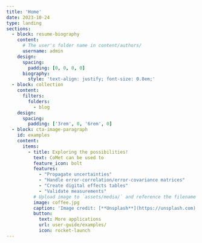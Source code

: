 ```yaml
---
title: 'Home'
date: 2023-10-24
type: landing
sections:
  - block: resume-biography
    content:
      # The user's folder name in content/authors/
      username: admin
    design:
      spacing:
        padding: [0, 0, 0, 0]
      biography:
        style: 'text-align: justify; font-size: 0.8em;'
  - block: collection
    content:
      filters:
        folders:
          - blog
    design:
      spacing:
        padding: ['3rem', 0, '6rem', 0]
  - block: cta-image-paragraph
    id: examples
    content:
      items:
        - title: Exploring the possibilities!
          text: CoMet can be used to
          feature_icon: bolt
          features:
            - "Propagate uncertainties"
            - "Handle error-correlation/error-covariance matrices"
            - "Create digital effects tables"
            - "Validate measurements"
          # Upload image to `assets/media/` and reference the filename here
          image: coffee.jpg
          caption: 'Image credit: [**Unsplash**](https://unsplash.com)'
          button:
            text: More applications
            url: user-guide/examples/
            icon: rocket-launch
---
```

